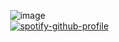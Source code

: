 ⠀⠀⠀⠀⠀⠀⠀⠀⠀⠀⠀⠀⠀⠀⠀⠀⠀⠀⠀⠀⠀⠀⠀⠀⠀⠀⠀⠀⠀⠀⠀![image](https://files.catbox.moe/iyylmv.gif)
⠀⠀⠀⠀⠀⠀⠀⠀⠀⠀⠀⠀⠀⠀⠀⠀⠀⠀⠀⠀⠀⠀⠀⠀⠀⠀⠀⠀⠀⠀⠀[![spotify-github-profile](https://spotify-github-profile.kittinanx.com/api/view?uid=udpsj2vqiy6i20kdl7a6livgl&cover_image=true&theme=novatorem&show_offline=true&background_color=121212&interchange=false&bar_color=000000&bar_color_cover=false)](https://github.com/kittinan/spotify-github-profile)
